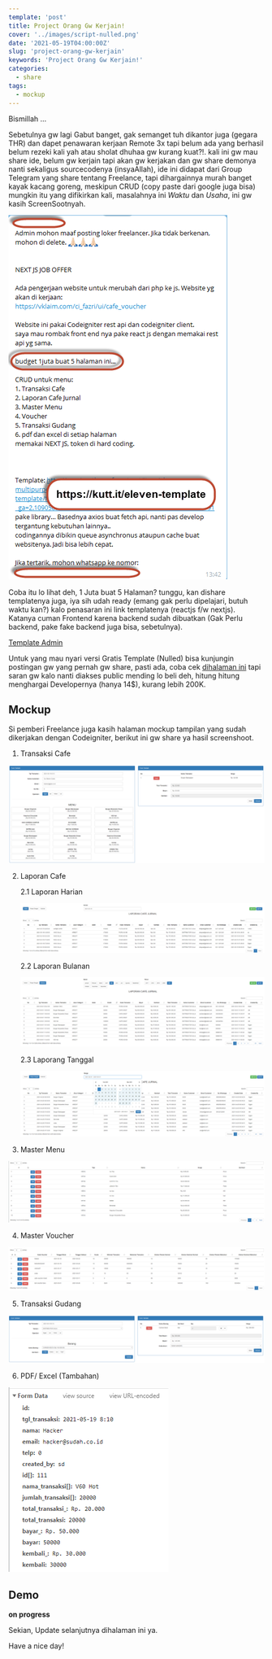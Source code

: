 ```yaml
---
template: 'post'
title: Project Orang Gw Kerjain!
cover: '../images/script-nulled.png'
date: '2021-05-19T04:00:00Z'
slug: 'project-orang-gw-kerjain'
keywords: 'Project Orang Gw Kerjain!'
categories:
  - share
tags:
  - mockup
---
```


Bismillah ...

Sebetulnya gw lagi Gabut banget, gak semanget tuh dikantor juga (gegara THR) dan dapet penawaran kerjaan Remote 3x tapi belum ada yang berhasil belum rezeki kali yah atau sholat dhuhaa gw kurang kuat?!.
kali ini gw mau share ide, belum gw kerjain tapi akan gw kerjakan dan gw share demonya nanti sekaligus sourcecodenya (insyaAllah), ide ini didapat dari Group Telegram yang share tentang Freelance, tapi dihargainnya murah banget kayak kacang goreng, meskipun CRUD (copy paste dari google juga bisa) mungkin itu yang difikirkan kali, masalahnya ini *Waktu* dan *Usaha*, ini gw kasih ScreenSootnyah.

![Freelance](../images/kerjaan-orang.png)

Coba itu lo lihat deh, 1 Juta buat 5 Halaman? tunggu, kan dishare templatenya juga, iya sih udah ready (emang gak perlu dipelajari, butuh waktu kan?) kalo penasaran ini link templatenya (reactjs f/w nextjs). Katanya cuman Frontend karena backend sudah dibuatkan (Gak Perlu backend, pake fake backend juga bisa, sebetulnya). 

[Template Admin](https://kutt.it/eleven-template)

Untuk yang mau nyari versi Gratis Template (Nulled) bisa kunjungin postingan gw yang pernah gw share, pasti ada, coba cek [dihalaman ini](daftar-website-penyedia-script-nulled) tapi saran gw kalo nanti diakses public mending lo beli deh, hitung hitung menghargai Developernya (hanya 14$), kurang lebih 200K.

## Mockup

Si pemberi Freelance juga kasih halaman mockup tampilan yang sudah dikerjakan dengan Codeigniter, berikut ini gw share ya hasil screenshoot.

1. Transaksi Cafe

![Transaksi Order Makanan](../images/kerjaan-orang-order-makanan.png)

2. Laporan Cafe

    2.1 Laporan Harian

    ![Laporan Harian](../images/kerjaan-orang-laporan-harian.png)

    2.2 Laporan Bulanan

    ![Laporan Bulanan](../images/kerjaan-orang-laporan-bulanan.png)

    2.3 Laporang Tanggal

    ![Laporan Tanggal](../images/kerjaan-orang-laporan-tanggal.png)


3. Master Menu

![Master Menu](../images/kerjaan-orang-master-menu.png)

4. Master Voucher

![Master Voucher](../images/kerjaan-orang-makan-hemat.png)

5. Transaksi Gudang

![Transaksi Gudang](../images/kerjaan-orang-transaksi-gudang.png)

6. PDF/ Excel (Tambahan)

![Post Data Order Makanan](../images/kerjaan-orang-post-data-order-makanan.png)


## Demo

**on progress**

Sekian, Update selanjutnya dihalaman ini ya.

Have a nice day!